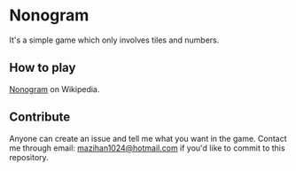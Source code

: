 # Nonogram
It's a simple game which only involves tiles and numbers.
## How to play
[Nonogram](https://en.wikipedia.org/wiki/Nonogram) on Wikipedia.
## Contribute
Anyone can create an issue and tell me what you want in the game.
Contact me through email: mazihan1024@hotmail.com if you'd like to commit to this repository.
